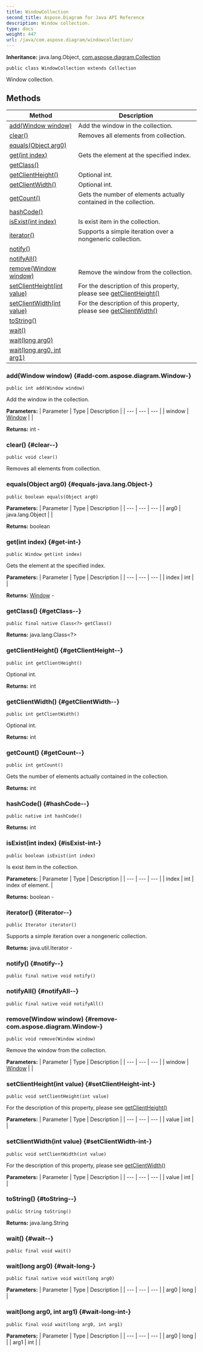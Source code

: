 ```yaml
---
title: WindowCollection
second_title: Aspose.Diagram for Java API Reference
description: Window collection.
type: docs
weight: 447
url: /java/com.aspose.diagram/windowcollection/
---
```


**Inheritance:**
java.lang.Object, [com.aspose.diagram.Collection](../../com.aspose.diagram/collection)
```
public class WindowCollection extends Collection
```

Window collection.
## Methods

| Method | Description |
| --- | --- |
| [add(Window window)](#add-com.aspose.diagram.Window-) | Add the window in the collection. |
| [clear()](#clear--) | Removes all elements from collection. |
| [equals(Object arg0)](#equals-java.lang.Object-) |  |
| [get(int index)](#get-int-) | Gets the element at the specified index. |
| [getClass()](#getClass--) |  |
| [getClientHeight()](#getClientHeight--) | Optional int. |
| [getClientWidth()](#getClientWidth--) | Optional int. |
| [getCount()](#getCount--) | Gets the number of elements actually contained in the collection. |
| [hashCode()](#hashCode--) |  |
| [isExist(int index)](#isExist-int-) | Is exist item in the collection. |
| [iterator()](#iterator--) | Supports a simple iteration over a nongeneric collection. |
| [notify()](#notify--) |  |
| [notifyAll()](#notifyAll--) |  |
| [remove(Window window)](#remove-com.aspose.diagram.Window-) | Remove the window from the collection. |
| [setClientHeight(int value)](#setClientHeight-int-) | For the description of this property, please see [getClientHeight()](../../com.aspose.diagram/windowcollection\#getClientHeight--) |
| [setClientWidth(int value)](#setClientWidth-int-) | For the description of this property, please see [getClientWidth()](../../com.aspose.diagram/windowcollection\#getClientWidth--) |
| [toString()](#toString--) |  |
| [wait()](#wait--) |  |
| [wait(long arg0)](#wait-long-) |  |
| [wait(long arg0, int arg1)](#wait-long-int-) |  |
### add(Window window) {#add-com.aspose.diagram.Window-}
```
public int add(Window window)
```


Add the window in the collection.

**Parameters:**
| Parameter | Type | Description |
| --- | --- | --- |
| window | [Window](../../com.aspose.diagram/window) |  |

**Returns:**
int - 
### clear() {#clear--}
```
public void clear()
```


Removes all elements from collection.

### equals(Object arg0) {#equals-java.lang.Object-}
```
public boolean equals(Object arg0)
```




**Parameters:**
| Parameter | Type | Description |
| --- | --- | --- |
| arg0 | java.lang.Object |  |

**Returns:**
boolean
### get(int index) {#get-int-}
```
public Window get(int index)
```


Gets the element at the specified index.

**Parameters:**
| Parameter | Type | Description |
| --- | --- | --- |
| index | int |  |

**Returns:**
[Window](../../com.aspose.diagram/window) - 
### getClass() {#getClass--}
```
public final native Class<?> getClass()
```




**Returns:**
java.lang.Class<?>
### getClientHeight() {#getClientHeight--}
```
public int getClientHeight()
```


Optional int.

**Returns:**
int
### getClientWidth() {#getClientWidth--}
```
public int getClientWidth()
```


Optional int.

**Returns:**
int
### getCount() {#getCount--}
```
public int getCount()
```


Gets the number of elements actually contained in the collection.

**Returns:**
int
### hashCode() {#hashCode--}
```
public native int hashCode()
```




**Returns:**
int
### isExist(int index) {#isExist-int-}
```
public boolean isExist(int index)
```


Is exist item in the collection.

**Parameters:**
| Parameter | Type | Description |
| --- | --- | --- |
| index | int | index of element. |

**Returns:**
boolean - 
### iterator() {#iterator--}
```
public Iterator iterator()
```


Supports a simple iteration over a nongeneric collection.

**Returns:**
java.util.Iterator - 
### notify() {#notify--}
```
public final native void notify()
```




### notifyAll() {#notifyAll--}
```
public final native void notifyAll()
```




### remove(Window window) {#remove-com.aspose.diagram.Window-}
```
public void remove(Window window)
```


Remove the window from the collection.

**Parameters:**
| Parameter | Type | Description |
| --- | --- | --- |
| window | [Window](../../com.aspose.diagram/window) |  |

### setClientHeight(int value) {#setClientHeight-int-}
```
public void setClientHeight(int value)
```


For the description of this property, please see [getClientHeight()](../../com.aspose.diagram/windowcollection\#getClientHeight--)

**Parameters:**
| Parameter | Type | Description |
| --- | --- | --- |
| value | int |  |

### setClientWidth(int value) {#setClientWidth-int-}
```
public void setClientWidth(int value)
```


For the description of this property, please see [getClientWidth()](../../com.aspose.diagram/windowcollection\#getClientWidth--)

**Parameters:**
| Parameter | Type | Description |
| --- | --- | --- |
| value | int |  |

### toString() {#toString--}
```
public String toString()
```




**Returns:**
java.lang.String
### wait() {#wait--}
```
public final void wait()
```




### wait(long arg0) {#wait-long-}
```
public final native void wait(long arg0)
```




**Parameters:**
| Parameter | Type | Description |
| --- | --- | --- |
| arg0 | long |  |

### wait(long arg0, int arg1) {#wait-long-int-}
```
public final void wait(long arg0, int arg1)
```




**Parameters:**
| Parameter | Type | Description |
| --- | --- | --- |
| arg0 | long |  |
| arg1 | int |  |


